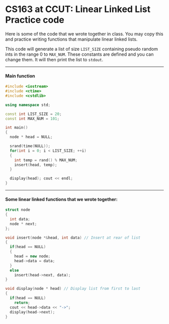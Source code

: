 CS163 at CCUT: Linear Linked List Practice code
======

Here is some of the code that we wrote together in class. You may copy this and practice writing functions that manipulate linear linked lists.

This code will generate a list of size `LIST_SIZE` containing pseudo random ints in the range 0 to `MAX_NUM`. These constants are defined and you can change them. It will then print the list to `stdout`.

-----
#### Main function
```C++
#include <iostream>
#include <ctime>
#include <cstdlib>

using namespace std;

const int LIST_SIZE = 20;
const int MAX_NUM = 101;

int main()
{
  node * head = NULL;

  srand(time(NULL));
  for(int i = 0; i < LIST_SIZE; ++i)
  {
    int temp = rand() % MAX_NUM;
    insert(head, temp);
  }

  display(head); cout << endl;
}
```
-----
#### Some linear linked functions that we wrote together:
```C++
struct node
{
  int data;
  node * next;
};

void insert(node *&head, int data) // Insert at rear of list
{
  if(head == NULL)
  {
    head = new node;
    head->data = data;
  }
  else
    insert(head->next, data);
}

void display(node * head) // Display list from first to last
{
  if(head == NULL)
    return;
  cout << head->data << "->";
  display(head->next);
}
```
